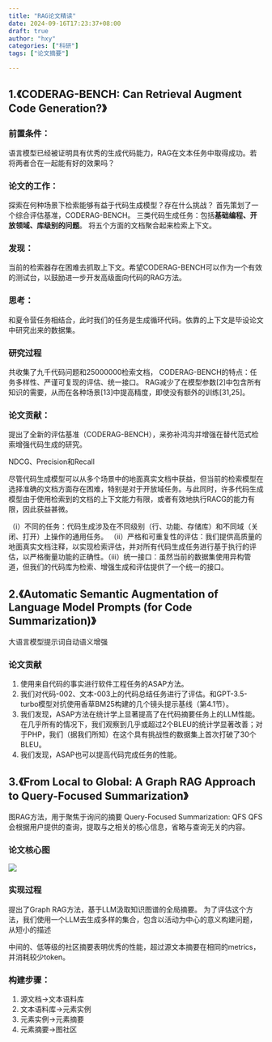 ```yaml
---
title: "RAG论文精读"
date: 2024-09-16T17:23:37+08:00
draft: true
author: "hxy"
categories: ["科研"]
tags: ["论文摘要"]

---
```


## 1.《CODERAG-BENCH: Can Retrieval Augment Code Generation?》

### 前置条件：

语言模型已经被证明具有优秀的生成代码能力，RAG在文本任务中取得成功。若将两者合在一起能有好的效果吗？

### 论文的工作：

探索在何种场景下检索能够有益于代码生成模型？存在什么挑战？
首先策划了一个综合评估基准，CODERAG-BENCH。
三类代码生成任务：包括**基础编程、开放领域、库级别的问题**。
将五个方面的文档聚合起来检索上下文。

### 发现：

当前的检索器存在困难去抓取上下文。希望CODERAG-BENCH可以作为一个有效的测试台，以鼓励进一步开发高级面向代码的RAG方法。

### 思考：

和夏令营任务相结合，此时我们的任务是生成循环代码。依靠的上下文是毕设论文中研究出来的数据集。

### 研究过程

共收集了九千代码问题和25000000检索文档，
CODERAG-BENCH的特点：任务多样性、严谨可复现的评估、统一接口。
RAG减少了在模型参数[2]中包含所有知识的需要，从而在各种场景[13]中提高精度，即使没有额外的训练[31,25]。

### 论文贡献：

提出了全新的评估基准（CODERAG-BENCH），来弥补鸿沟并增强在替代范式检索增强代码生成的研究。

NDCG、Precision和Recall

尽管代码生成模型可以从多个场景中的地面真实文档中获益，但当前的检索模型在选择准确的文档方面存在困难，特别是对于开放域任务。与此同时，许多代码生成模型由于使用检索到的文档的上下文能力有限，或者有效地执行RACG的能力有限，因此获益甚微。

（i）不同的任务：代码生成涉及在不同级别（行、功能、存储库）和不同域（关闭、打开）上操作的通用任务。
（ii）严格和可重复性的评估：我们提供高质量的地面真实文档注释，以实现检索评估，并对所有代码生成任务进行基于执行的评估，以严格衡量功能的正确性。（iii）统一接口：虽然当前的数据集使用异构管道，但我们的代码库为检索、增强生成和评估提供了一个统一的接口。

## 2.《Automatic Semantic Augmentation of Language Model Prompts (for Code Summarization)》

大语言模型提示词自动语义增强

### 论文贡献

1. 使用来自代码的事实进行软件工程任务的ASAP方法。
2. 我们对代码-002、文本-003上的代码总结任务进行了评估。和GPT-3.5-turbo模型对抗使用香草BM25构建的几个镜头提示基线（第4.1节）。
3. 我们发现，ASAP方法在统计学上显著提高了在代码摘要任务上的LLM性能。在几乎所有的情况下，我们观察到几乎或超过2个BLEU的统计学显著改善；对于PHP，我们（据我们所知）在这个具有挑战性的数据集上首次打破了30个BLEU。
4. 我们发现，ASAP也可以提高代码完成任务的性能。

## 3.《From Local to Global: A Graph RAG Approach to Query-Focused Summarization》

图RAG方法，用于聚焦于询问的摘要
Query-Focused Summarization: QFS 
QFS 会根据用户提供的查询，提取与之相关的核心信息，省略与查询无关的内容。

### 论文核心图

![](https://image.familystudy.cn/image/generic/image-1729089195232-2.png)

### 实现过程

提出了Graph RAG方法，基于LLM汲取知识图谱的全局摘要。
为了评估这个方法，我们使用一个LLM去生成多样的集合，包含以活动为中心的意义构建问题，从短小的描述

中间的、低等级的社区摘要表明优秀的性能，超过源文本摘要在相同的metrics，并消耗较少token。

### 构建步骤：

1. 源文档->文本语料库
2. 文本语料库->元素实例
3. 元素实例->元素摘要
4. 元素摘要->图社区
